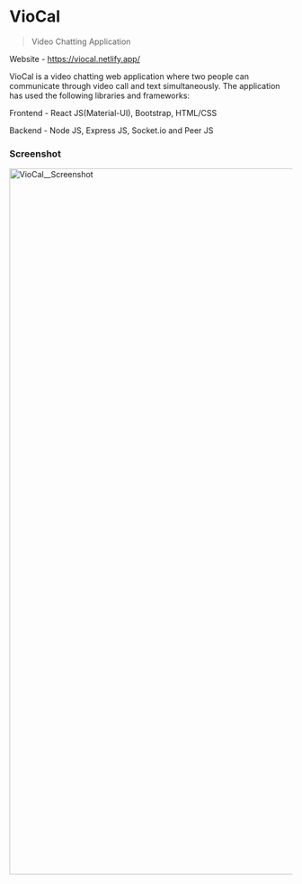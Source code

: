 # VioCal
> Video Chatting Application

Website - https://viocal.netlify.app/

VioCal is a video chatting web application where two people can communicate through video call and text simultaneously. 
The application has used the following libraries and frameworks:

Frontend - React JS(Material-UI), Bootstrap, HTML/CSS

Backend - Node JS, Express JS, Socket.io and Peer JS

### Screenshot

<img width="1255" alt="VioCal__Screenshot" src="https://user-images.githubusercontent.com/45117098/125440691-ad39cfc1-0b1e-4d62-8635-b2dd61656429.png">


